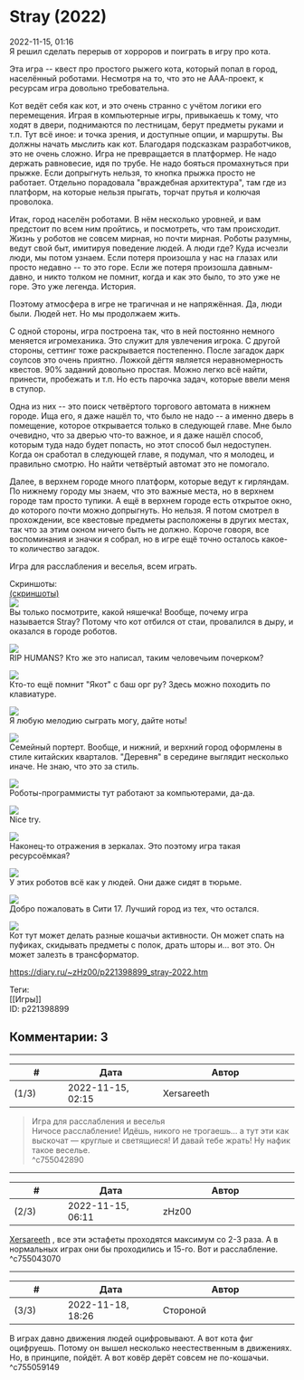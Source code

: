 Stray (2022)
============

  
2022-11-15, 01:16  
 Я решил сделать перерыв от хорроров и поиграть в игру про кота.   
   
 Эта игра -- квест про простого рыжего кота, который попал в город, населённый роботами. Несмотря на то, что это не ААА-проект, к ресурсам игра довольно требовательна.   
   
 Кот ведёт себя как кот, и это очень странно с учётом логики его перемещения. Играя в компьютерные игры, привыкаешь к тому, что ходят в двери, поднимаются по лестницам, берут предметы руками и т.п. Тут всё иное: и точка зрения, и доступные опции, и маршруты. Вы должны начать  *мыслить*  как кот. Благодаря подсказкам разработчиков, это не очень сложно. Игра не превращается в платформер. Не надо держать равновесие, идя по трубе. Не надо бояться промахнуться при прыжке. Если допрыгнуть нельзя, то кнопка прыжка просто не работает. Отдельно порадовала "враждебная архитектура", там где из платформ, на которые нельзя прыгать, торчат прутья и колючая проволока.   
   
 Итак, город населён роботами. В нём несколько уровней, и вам предстоит по всем ним пройтись, и посмотреть, что там происходит. Жизнь у роботов не совсем мирная, но почти мирная. Роботы разумны, ведут свой быт, имитируя поведение людей. А люди где? Куда исчезли люди, мы потом узнаем. Если потеря произошла у нас на глазах или просто недавно -- то это горе. Если же потеря произошла давным-давно, и никто толком не помнит, когда и как это было, то это уже не горе. Это уже легенда. История.   
   
 Поэтому атмосфера в игре не трагичная и не напряжённая. Да, люди были. Людей нет. Но мы продолжаем жить.   
   
 С одной стороны, игра построена так, что в ней постоянно немного меняется игромеханика. Это служит для увлечения игрока. С другой стороны, сеттинг тоже раскрывается постепенно. После загадок дарк соулсов это очень приятно. Ложкой дёгтя является неравномерность квестов. 90% заданий довольно простая. Можно легко всё найти, принести, пробежать и т.п. Но есть парочка задач, которые ввели меня в ступор.   
   
 Одна из них -- это поиск четвёртого торгового автомата в нижнем городе. Ища его, я даже нашёл то, что было не надо -- а именно дверь в помещение, которое открывается только в следующей главе. Мне было очевидно, что за дверью что-то важное, и я даже нашёл способ, которым туда надо будет попасть, но этот способ был недоступен. Когда он сработал в следующей главе, я подумал, что я молодец, и правильно смотрю. Но найти четвёртый автомат это не помогало.   
   
 Далее, в верхнем городе много платформ, которые ведут к гирляндам. По нижнему городу мы знаем, что это важные места, но в верхнем городе там просто тупики. А ещё в верхнем городе есть открытое окно, до которого почти можно допрыгнуть. Но нельзя. Я потом смотрел в прохождении, все квестовые предметы расположены в других местах, так что за этим окном ничего быть не должно. Короче говоря, все воспоминания и значки я собрал, но в игре ещё точно осталось какое-то количество загадок.   
   
 Игра для расслабления и веселья, всем играть.   
   
 Скриншоты:   
  [(скриншоты)](https://zHz00.diary.ru/p221398899.htm?index=1#linkmore221398899m1)       
  [![](https://i.yapx.ru/UyjzUl.jpg)](https://yapx.ru/v/UyjzU)    
 Вы только посмотрите, какой няшечка! Вообще, почему игра называется Stray? Потому что кот отбился от стаи, провалился в дыру, и оказался в городе роботов.   
   
  [![](https://i.yapx.ru/UyjzWl.jpg)](https://yapx.ru/v/UyjzW)    
 RIP HUMANS? Кто же это написал, таким человечьим почерком?   
   
  [![](https://i.yapx.ru/UyjzXl.jpg)](https://yapx.ru/v/UyjzX)    
 Кто-то ещё помнит "Якот" с баш орг ру? Здесь можно походить по клавиатуре.   
   
  [![](https://i.yapx.ru/UyjzYl.jpg)](https://yapx.ru/v/UyjzY)    
 Я любую мелодию сыграть могу, дайте ноты!   
   
  [![](https://i.yapx.ru/Uyjzal.jpg)](https://yapx.ru/v/Uyjza)    
 Семейный портерт. Вообще, и нижний, и верхний город оформлены в стиле китайских кварталов. "Деревня" в середине выглядит несколько иначе. Не знаю, что это за стиль.   
   
  [![](https://i.yapx.ru/Uyjzcl.jpg)](https://yapx.ru/v/Uyjzc)    
 Роботы-программисты тут работают за компьютерами, да-да.   
   
  [![](https://i.yapx.ru/Uyjzdl.jpg)](https://yapx.ru/v/Uyjzd)    
 Nice try.   
   
  [![](https://i.yapx.ru/Uyjzfl.jpg)](https://yapx.ru/v/Uyjzf)    
 Наконец-то отражения в зеркалах. Это поэтому игра такая ресурсоёмкая?   
   
  [![](https://i.yapx.ru/Uyjzgl.jpg)](https://yapx.ru/v/Uyjzg)    
 У этих роботов всё как у людей. Они даже сидят в тюрьме.   
   
  [![](https://i.yapx.ru/Uyjzil.jpg)](https://yapx.ru/v/Uyjzi)    
 Добро пожаловать в Сити 17. Лучший город из тех, что остался.   
   
  [![](https://i.yapx.ru/Uyjzjl.jpg)](https://yapx.ru/v/Uyjzj)    
 Кот тут может делать разные кошачьи активности. Он может спать на пуфиках, скидывать предметы с полок, драть шторы и... вот это. Он может залезть в трансформатор.   
      
  
<https://diary.ru/~zHz00/p221398899_stray-2022.htm>  
  
Теги:  
[[Игры]]  
ID: p221398899  


Комментарии: 3
--------------

  


---



|         #         |              Дата              |                     Автор                     |           ID           |
| --- | --- | --- | --- |
| (1/3) | 2022-11-15, 02:15 | Xersareeth | c755042890 |

  
 > Игра для расслабления и веселья   
 Ничосе расслабление! Идёшь, никого не трогаешь... а тут эти как выскочат — круглые и светящиеся! И давай тебе жрать! Ну нафик такое веселье.   
 ^c755042890

---



|         #         |              Дата              |                     Автор                     |           ID           |
| --- | --- | --- | --- |
| (2/3) | 2022-11-15, 06:11 | zHz00 | c755043070 |

  
  [Xersareeth](https://BurrowDeclassified.diary.ru "One more fang")  , все эти эстафеты проходятся максимум со 2-3 раза. А в нормальных играх они бы проходились и 15-го. Вот и расслабление.   
 ^c755043070

---



|         #         |              Дата              |                     Автор                     |           ID           |
| --- | --- | --- | --- |
| (3/3) | 2022-11-18, 18:26 | Стороной | c755059149 |

  
 В играх давно движения людей оцифровывают. А вот кота фиг оцифруешь. Потому он вышел несколько неестественным в движениях. Но, в принципе, пойдёт. А вот ковёр дерёт совсем не по-кошачьи.   
 ^c755059149